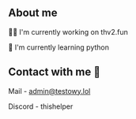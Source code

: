 



## About me
👩‍💻 I'm currently working on thv2.fun

🧠 I'm currently learning python



## Contact with me 🤴

Mail - admin@testowy.lol

Discord - thishelper

